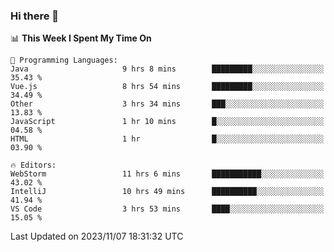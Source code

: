 ### Hi there 👋

<!--
**asdf12303116/asdf12303116** is a ✨ _special_ ✨ repository because its `README.md` (this file) appears on your GitHub profile.

Here are some ideas to get you started:

- 🔭 I’m currently working on ...
- 🌱 I’m currently learning ...
- 👯 I’m looking to collaborate on ...
- 🤔 I’m looking for help with ...
- 💬 Ask me about ...
- 📫 How to reach me: ...
- 😄 Pronouns: ...
- ⚡ Fun fact: ...
-->

<!--START_SECTION:waka-->
📊 **This Week I Spent My Time On** 

```text
💬 Programming Languages: 
Java                     9 hrs 8 mins        █████████░░░░░░░░░░░░░░░░   35.43 % 
Vue.js                   8 hrs 54 mins       █████████░░░░░░░░░░░░░░░░   34.49 % 
Other                    3 hrs 34 mins       ███░░░░░░░░░░░░░░░░░░░░░░   13.83 % 
JavaScript               1 hr 10 mins        █░░░░░░░░░░░░░░░░░░░░░░░░   04.58 % 
HTML                     1 hr                █░░░░░░░░░░░░░░░░░░░░░░░░   03.90 % 

🔥 Editors: 
WebStorm                 11 hrs 6 mins       ███████████░░░░░░░░░░░░░░   43.02 % 
IntelliJ                 10 hrs 49 mins      ██████████░░░░░░░░░░░░░░░   41.94 % 
VS Code                  3 hrs 53 mins       ████░░░░░░░░░░░░░░░░░░░░░   15.05 % 
```


 Last Updated on 2023/11/07 18:31:32 UTC
<!--END_SECTION:waka-->
